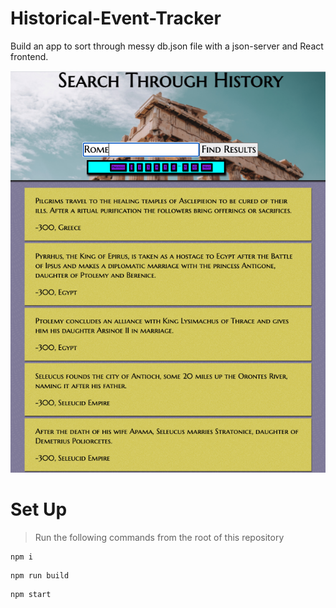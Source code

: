 # Historical-Event-Tracker
Build an app to sort through messy db.json file with a json-server and React frontend.

![Historical-Event-Tracker](./HistoricalEventsTracker.png)

# Set Up
> Run the following commands from the root of this repository
```
npm i
```
```
npm run build
```
```
npm start
```
